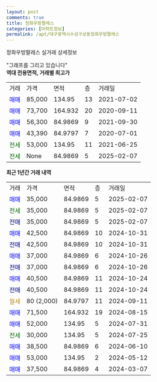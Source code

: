 ```yaml
---
layout: post
comments: true
title: 정화우방팔레스
categories: [아파트정보]
permalink: /apt/대구광역시수성구상동정화우방팔레스
---
```


정화우방팔레스 실거래 상세정보

<script type="text/javascript">
  google.charts.load('current', {'packages':['line', 'corechart']});
  google.charts.setOnLoadCallback(drawChart);

  function drawChart() {
    var data = new google.visualization.DataTable();
    data.addColumn('date', '거래일');
    data.addColumn('number', "매매");
    data.addColumn('number', "전세");
    data.addColumn('number', "전매");

    data.addRows([[new Date(Date.parse("2025-02-07")), 35000, null, null], [new Date(Date.parse("2025-02-07")), null, 35000, null], [new Date(Date.parse("2025-02-07")), null, null, 35000], [new Date(Date.parse("2024-10-31")), 42500, null, null], [new Date(Date.parse("2024-10-31")), null, null, 42500], [new Date(Date.parse("2024-10-26")), 37000, null, null], [new Date(Date.parse("2024-10-26")), null, null, 37000], [new Date(Date.parse("2024-10-24")), 40500, null, null], [new Date(Date.parse("2024-10-24")), null, null, 40500], [new Date(Date.parse("2024-09-11")), null, null, null], [new Date(Date.parse("2024-08-15")), 71500, null, null], [new Date(Date.parse("2024-07-31")), 52000, null, null], [new Date(Date.parse("2024-07-25")), null, 30000, null], [new Date(Date.parse("2024-06-10")), 38500, null, null], [new Date(Date.parse("2024-05-12")), 53000, null, null], [new Date(Date.parse("2024-03-07")), 37500, null, null]]);

    var options = {
      hAxis: {
        format: 'yyyy/MM/dd'
      },    
      lineWidth: 0,
      pointsVisible: true,    
      title: '최근 1년간 유형별 실거래가 분포',
      legend: { position: 'bottom' }
    };

    var formatter = new google.visualization.NumberFormat({pattern:'###,###'} );
    formatter.format(data, 1);
    formatter.format(data, 2);
    
    setTimeout(function() {
        var chart = new google.visualization.LineChart(document.getElementById('columnchart_material'));
        chart.draw(data, (options));
        document.getElementById('loading').style.display = 'none';
    }, 200);
  }
</script>


<div id="loading" style="z-index:20; display: block; margin-left: 0px">"그래프를 그리고 있습니다"</div>
<div id="columnchart_material" style="width: 95%; margin-left: 0px; display: block"></div>
<!-- contents start -->
<b>역대 전용면적, 거래별 최고가</b>
<table class="sortable">
    <tr>
      <td>거래</td>
      <td>가격</td>
      <td>면적</td>
      <td>층</td>
      <td>거래일</td>
    </tr>
        <tr>
          <td><a style="color: blue">매매</a></td>
          <td>85,000</td>
          <td>134.95</td>
          <td>13</td>
          <td>2021-07-02</td>
        </tr>            <tr>
          <td><a style="color: blue">매매</a></td>
          <td>73,700</td>
          <td>164.932</td>
          <td>20</td>
          <td>2020-09-11</td>
        </tr>            <tr>
          <td><a style="color: blue">매매</a></td>
          <td>56,300</td>
          <td>84.9869</td>
          <td>9</td>
          <td>2021-09-30</td>
        </tr>            <tr>
          <td><a style="color: blue">매매</a></td>
          <td>43,390</td>
          <td>84.9797</td>
          <td>7</td>
          <td>2020-07-01</td>
        </tr>        
        <tr>
              <td><a style="color: darkgreen">전세</a></td>
              <td>53,000</td>
              <td>134.95</td>
              <td>11</td>
              <td>2021-06-25</td>
            </tr>            <tr>
              <td><a style="color: darkgreen">전세</a></td>
              <td>None</td>
              <td>84.9869</td>
              <td>5</td>
              <td>2025-02-07</td>
            </tr>        
    
</table>

<b>최근 1년간 거래 내역</b>

<table class="sortable">
    <tr>
      <td>거래</td>
      <td>가격</td>
      <td>면적</td>
      <td>층</td>
      <td>거래일</td>
    </tr>
    <tr>
      <td><a style="color: blue">매매</a></td>
      <td>35,000</td>
      <td>84.9869</td>
      <td>5</td>
      <td>2025-02-07</td>
    </tr>          <tr>
      <td><a style="color: darkgreen">전세</a></td>
      <td>35,000</td>
      <td>84.9869</td>
      <td>5</td>
      <td>2025-02-07</td>
    </tr>          <tr>
      <td><a style="color: darkblue">전매</a></td>
      <td>35,000</td>
      <td>84.9869</td>
      <td>5</td>
      <td>2025-02-07</td>
    </tr>          <tr>
      <td><a style="color: blue">매매</a></td>
      <td>42,500</td>
      <td>84.9869</td>
      <td>10</td>
      <td>2024-10-31</td>
    </tr>          <tr>
      <td><a style="color: darkblue">전매</a></td>
      <td>42,500</td>
      <td>84.9869</td>
      <td>10</td>
      <td>2024-10-31</td>
    </tr>          <tr>
      <td><a style="color: blue">매매</a></td>
      <td>37,000</td>
      <td>84.9869</td>
      <td>6</td>
      <td>2024-10-26</td>
    </tr>          <tr>
      <td><a style="color: darkblue">전매</a></td>
      <td>37,000</td>
      <td>84.9869</td>
      <td>6</td>
      <td>2024-10-26</td>
    </tr>          <tr>
      <td><a style="color: blue">매매</a></td>
      <td>40,500</td>
      <td>84.9869</td>
      <td>11</td>
      <td>2024-10-24</td>
    </tr>          <tr>
      <td><a style="color: darkblue">전매</a></td>
      <td>40,500</td>
      <td>84.9869</td>
      <td>11</td>
      <td>2024-10-24</td>
    </tr>          <tr>
      <td><a style="color: darkgoldenrod">월세</a></td>
      <td>80 (2,000)</td>
      <td>84.9797</td>
      <td>11</td>
      <td>2024-09-11</td>
    </tr>          <tr>
      <td><a style="color: blue">매매</a></td>
      <td>71,500</td>
      <td>164.932</td>
      <td>19</td>
      <td>2024-08-15</td>
    </tr>          <tr>
      <td><a style="color: blue">매매</a></td>
      <td>52,000</td>
      <td>134.95</td>
      <td>5</td>
      <td>2024-07-31</td>
    </tr>          <tr>
      <td><a style="color: darkgreen">전세</a></td>
      <td>30,000</td>
      <td>134.95</td>
      <td>5</td>
      <td>2024-07-25</td>
    </tr>          <tr>
      <td><a style="color: blue">매매</a></td>
      <td>38,500</td>
      <td>84.9869</td>
      <td>6</td>
      <td>2024-06-10</td>
    </tr>          <tr>
      <td><a style="color: blue">매매</a></td>
      <td>53,000</td>
      <td>134.95</td>
      <td>2</td>
      <td>2024-05-12</td>
    </tr>          <tr>
      <td><a style="color: blue">매매</a></td>
      <td>37,500</td>
      <td>84.9869</td>
      <td>4</td>
      <td>2024-03-07</td>
    </tr>      </table>
<!-- contents end -->    

